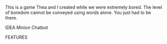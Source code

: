 This is a game Thea and I created while we were extremely bored. 
The level of boredom cannot be conveyed using words alone. You just had to be there.

IDEA
Minion Chatbot

FEATURES


